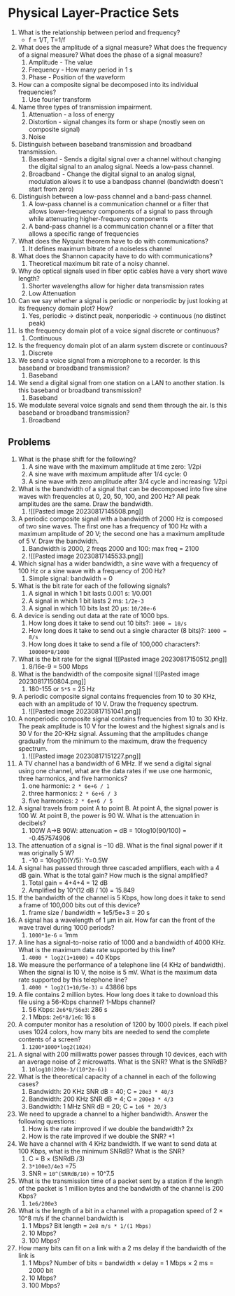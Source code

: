 # Physical Layer-Practice Sets

1. What is the relationship between period and frequency?
	- f = 1/T, T=1/f
2. What does the amplitude of a signal measure? What does the frequency of a signal measure? What does the phase of a signal measure?
	1. Amplitude - The value
	2. Frequency - How many period in 1 s
	3. Phase - Position of the waveform
3. How can a composite signal be decomposed into its individual frequencies?
	1. Use fourier transform
4. Name three types of transmission impairment.
	1. Attenuation - a loss of energy
	2. Distortion - signal changes its form or shape (mostly seen on composite signal)
	3. Noise
5. Distinguish between baseband transmission and broadband transmission.
	1. Baseband - Sends a digital signal over a channel without changing the digital signal to an analog signal. Needs a low-pass channel.
	2. Broadband - Change the digital signal to an analog signal, modulation allows it to use a bandpass channel (bandwidth doesn't start from zero)
6. Distinguish between a low-pass channel and a band-pass channel.
	1. A low-pass channel is a communication channel or a filter that allows lower-frequency components of a signal to pass through while attenuating higher-frequency components
	2. A band-pass channel is a communication channel or a filter that allows a specific range of frequencies
7. What does the Nyquist theorem have to do with communications?
	1. It defines maximum bitrate of a noiseless channel
8. What does the Shannon capacity have to do with communications?
	1. Theoretical maximum bit rate of a noisy channel.
9. Why do optical signals used in fiber optic cables have a very short wave length?
	1. Shorter wavelengths allow for higher data transmission rates
	2. Low Attenuation
10. Can we say whether a signal is periodic or nonperiodic by just looking at its frequency domain plot? How?
	1. Yes, periodic -> distinct peak, nonperiodic -> continuous (no distinct peak)
11. Is the frequency domain plot of a voice signal discrete or continuous?
	1. Continuous
12. Is the frequency domain plot of an alarm system discrete or continuous?
	1. Discrete
13. We send a voice signal from a microphone to a recorder. Is this baseband or broadband transmission?
	1. Baseband
14. We send a digital signal from one station on a LAN to another station. Is this baseband or broadband transmission?
	1. Baseband
15. We modulate several voice signals and send them through the air. Is this baseband or broadband transmission?
	1. Broadband

## Problems

1. What is the phase shift for the following?
	1. A sine wave with the maximum amplitude at time zero: 1/2pi
	2. A sine wave with maximum amplitude after 1/4 cycle: 0
	3. A sine wave with zero amplitude after 3/4 cycle and increasing: 1/2pi
2. What is the bandwidth of a signal that can be decomposed into five sine waves with frequencies at 0, 20, 50, 100, and 200 Hz? All peak amplitudes are the same. Draw the bandwidth.
	1. ![[Pasted image 20230817145508.png]]
3. A periodic composite signal with a bandwidth of 2000 Hz is composed of two sine waves. The first one has a frequency of 100 Hz with a maximum amplitude of 20 V; the second one has a maximum amplitude of 5 V. Draw the bandwidth.
	1. Bandwidth is 2000, 2 freqs 2000 and 100: max freq = 2100
	2. ![[Pasted image 20230817145533.png]]
4. Which signal has a wider bandwidth, a sine wave with a frequency of 100 Hz or a sine wave with a frequency of 200 Hz?
	1. Simple signal: bandwidth = 0
5. What is the bit rate for each of the following signals?
	1. A signal in which 1 bit lasts 0.001 s: 1/0.001
	2. A signal in which 1 bit lasts 2 ms: `1/2e-3`
	3. A signal in which 10 bits last 20 μs: `10/20e-6`
6. A device is sending out data at the rate of 1000 bps.
	1. How long does it take to send out 10 bits?: `1000 = 10/s`
	2. How long does it take to send out a single character (8 bits)?: `1000 = 8/s`
	3. How long does it take to send a file of 100,000 characters?: `100000*8/1000`
7. What is the bit rate for the signal ![[Pasted image 20230817150512.png]]
	1. 8/16e-9 = 500 Mbps
8. What is the bandwidth of the composite signal ![[Pasted image 20230817150804.png]]
	1. 180-155 or `5*5` = 25 Hz
9. A periodic composite signal contains frequencies from 10 to 30 KHz, each with an amplitude of 10 V. Draw the frequency spectrum.
	1. ![[Pasted image 20230817151041.png]]
10. A nonperiodic composite signal contains frequencies from 10 to 30 KHz. The peak amplitude is 10 V for the lowest and the highest signals and is 30 V for the 20-KHz signal. Assuming that the amplitudes change gradually from the minimum to the maximum, draw the frequency spectrum.
	1. ![[Pasted image 20230817151227.png]]
11. A TV channel has a bandwidth of 6 MHz. If we send a digital signal using one channel, what are the data rates if we use one harmonic, three harmonics, and five harmonics?
	1. one harmonic: `2 * 6e+6 / 1`
	2. three harmonics: `2 * 6e+6 / 3`
	3. five harmonics: `2 * 6e+6 / 5`
12. A signal travels from point A to point B. At point A, the signal power is 100 W. At point B, the power is 90 W. What is the attenuation in decibels?
	1. 100W A->B 90W: attenuation = dB = 10log10(90/100) = -0.457574906
13. The attenuation of a signal is −10 dB. What is the final signal power if it was originally 5 W?
	1. -10 = 10log10(Y/5): Y=0.5W
14. A signal has passed through three cascaded amplifiers, each with a 4 dB gain. What is the total gain? How much is the signal amplified?
	1. Total gain = 4+4+4 = 12 dB
	2. Amplified by 10^(12 dB / 10) = 15.849
15. If the bandwidth of the channel is 5 Kbps, how long does it take to send a frame of 100,000 bits out of this device?
	1. frame size / bandwidth = 1e5/5e+3 = 20 s
16. A signal has a wavelength of 1 μm in air. How far can the front of the wave travel during 1000 periods?
	1. `1000*1e-6` = 1mm
17. A line has a signal-to-noise ratio of 1000 and a bandwidth of 4000 KHz. What is the maximum data rate supported by this line?
	1. `4000 * log2(1+1000)` = 40 Kbps
18. We measure the performance of a telephone line (4 KHz of bandwidth). When the signal is 10 V, the noise is 5 mV. What is the maximum data rate supported by this telephone line?
	1. `4000 * log2(1+10/5e-3)` = 43866 bps
19. A file contains 2 million bytes. How long does it take to download this file using a 56-Kbps channel? 1-Mbps channel?
	1. 56 Kbps: `2e6*8/56e3`: 286 s
	2. 1 Mbps: `2e6*8/1e6`: 16 s
20. A computer monitor has a resolution of 1200 by 1000 pixels. If each pixel uses 1024 colors, how many bits are needed to send the complete contents of a screen?
	1. `1200*1000*log2(1024)`
21. A signal with 200 milliwatts power passes through 10 devices, each with an average noise of 2 microwatts. What is the SNR? What is the SNRdB?
	1. `10log10(200e-3/(10*2e-6))`
22. What is the theoretical capacity of a channel in each of the following cases?
	1. Bandwidth: 20 KHz SNR dB = 40; C = `20e3 * 40/3`
	2. Bandwidth: 200 KHz SNR dB = 4; C = `200e3 * 4/3`
	3. Bandwidth: 1 MHz SNR dB = 20; C = `1e6 * 20/3`
23. We need to upgrade a channel to a higher bandwidth. Answer the following questions:
	1. How is the rate improved if we double the bandwidth? 2x
	2. How is the rate improved if we double the SNR? +1
24. We have a channel with 4 KHz bandwidth. If we want to send data at 100 Kbps, what is the minimum SNRdB? What is the SNR?
	1. C = B × (SNRdB /3)
	2. `3*100e3/4e3` =75
	3. SNR = `10^(SNRdB/10)` = 10^7.5
25. What is the transmission time of a packet sent by a station if the length of the packet is 1 million bytes and the bandwidth of the channel is 200 Kbps?
	1. `1e6/200e3`
26. What is the length of a bit in a channel with a propagation speed of 2 × 10^8 m/s if the channel bandwidth is
	1. 1 Mbps? Bit length = `2e8 m/s * 1/(1 Mbps)`
	2. 10 Mbps?
	3. 100 Mbps?
27. How many bits can fit on a link with a 2 ms delay if the bandwidth of the link is
	1. 1 Mbps? Number of bits = bandwidth × delay = 1 Mbps × 2 ms = 2000 bit
	2. 10 Mbps?
	3. 100 Mbps?
